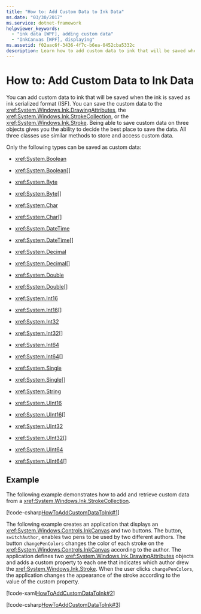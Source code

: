```yaml
---
title: "How to: Add Custom Data to Ink Data"
ms.date: "03/30/2017"
ms.service: dotnet-framework
helpviewer_keywords: 
  - "ink data [WPF], adding custom data"
  - "InkCanvas [WPF], displaying"
ms.assetid: f02aac6f-3436-4f7c-b6ea-0452cba5332c
description: Learn how to add custom data to ink that will be saved when the ink is saved as ink serialized format.
---
```

# How to: Add Custom Data to Ink Data

You can add custom data to ink that will be saved when the ink is saved as ink serialized format (ISF).  You can save the custom data to the <xref:System.Windows.Ink.DrawingAttributes>, the <xref:System.Windows.Ink.StrokeCollection>, or the <xref:System.Windows.Ink.Stroke>.  Being able to save custom data on three objects gives you the ability to decide the best place to save the data.  All three classes use similar methods to store and access custom data.

Only the following types can be saved as custom data:

- <xref:System.Boolean>

- <xref:System.Boolean>[]

- <xref:System.Byte>

- <xref:System.Byte>[]

- <xref:System.Char>

- <xref:System.Char>[]

- <xref:System.DateTime>

- <xref:System.DateTime>[]

- <xref:System.Decimal>

- <xref:System.Decimal>[]

- <xref:System.Double>

- <xref:System.Double>[]

- <xref:System.Int16>

- <xref:System.Int16>[]

- <xref:System.Int32>

- <xref:System.Int32>[]

- <xref:System.Int64>

- <xref:System.Int64>[]

- <xref:System.Single>

- <xref:System.Single>[]

- <xref:System.String>

- <xref:System.UInt16>

- <xref:System.UInt16>[]

- <xref:System.UInt32>

- <xref:System.UInt32>[]

- <xref:System.UInt64>

- <xref:System.UInt64>[]

## Example

The following example demonstrates how to add and retrieve custom data from a <xref:System.Windows.Ink.StrokeCollection>.

[!code-csharp[HowToAddCustomDataToInk#1](~/samples/snippets/csharp/VS_Snippets_Wpf/HowToAddCustomDataToInk/CSharp/Window1.xaml.cs#1)]

The following example creates an application that displays an <xref:System.Windows.Controls.InkCanvas> and two buttons.  The button, `switchAuthor`, enables two pens to be used by two different authors.  The button `changePenColors` changes the color of each stroke on the <xref:System.Windows.Controls.InkCanvas> according to the author.  The application defines two <xref:System.Windows.Ink.DrawingAttributes> objects and adds a custom property to each one that indicates which author drew the <xref:System.Windows.Ink.Stroke>.  When the user clicks `changePenColors`, the application changes the appearance of the stroke according to the value of the custom property.

[!code-xaml[HowToAddCustomDataToInk#2](~/samples/snippets/csharp/VS_Snippets_Wpf/HowToAddCustomDataToInk/CSharp/Window1.xaml#2)]

[!code-csharp[HowToAddCustomDataToInk#3](~/samples/snippets/csharp/VS_Snippets_Wpf/HowToAddCustomDataToInk/CSharp/Window1.xaml.cs#3)]
